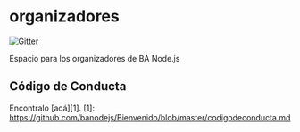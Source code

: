 # organizadores

[![Gitter](https://badges.gitter.im/Join%20Chat.svg)](https://gitter.im/banodejs/organizadores?utm_source=badge&utm_medium=badge&utm_campaign=pr-badge)

Espacio para los organizadores de BA Node.js

## Código de Conducta
Encontralo [acá][1].
[1]: https://github.com/banodejs/Bienvenido/blob/master/codigodeconducta.md
